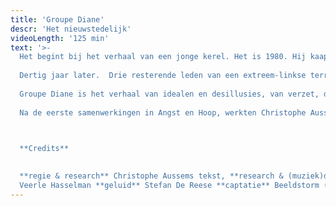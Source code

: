 ```yaml
---
title: 'Groupe Diane'
descr: 'Het nieuwstedelijk'
videoLength: '125 min'
text: '>-
  Het begint bij het verhaal van een jonge kerel. Het is 1980. Hij kaapt een lijnbus en eist radiozendtijd. Naïef idealisme in een tijdperk dat wordt getekend door economische crisis, bijzondere wetten en indexsprongen. Dreiging uit het oosten en protest, gewapende actie en geweld.
  
  Dertig jaar later.  Drie resterende leden van een extreem-linkse terreurgroep leven nog steeds ondergedoken en kunnen geen kant meer op.  Een geëngageerde prof zoekt contact met hen en sleurt een jonge activist mee.
  
  Groupe Diane is het verhaal van idealen en desillusies, van verzet, directe actie en geweld, van een wereld die in cirkeltjes draait, van de roep naar verandering en een ontluisterende conclusie.
  
  Na de eerste samenwerkingen in Angst en Hoop, werkten Christophe Aussems en Stijn Devillé volop samen in deze voorstelling over activisme

  ‍

  **Credits**
  

  **regie & research** Christophe Aussems tekst, **research & (muziek)dramaturgie** Stijn Devillé  **spel** Sara Vertongen, Jonas Van Thielen, Michaël Pas, Pieter-Jan De Wyngaert, Suzanne Grotenhuis & Matthias van de Brul **muziek** Bert Hornikx & Gerrit Valckenaers **scenografie** Danny Cobbaut **lichtontwerp** Kishan Singh **kostuums**
  Veerle Hasselman **geluid** Stefan De Reese **captatie** Beeldstorm (Jan Bosteels)'
---
```

